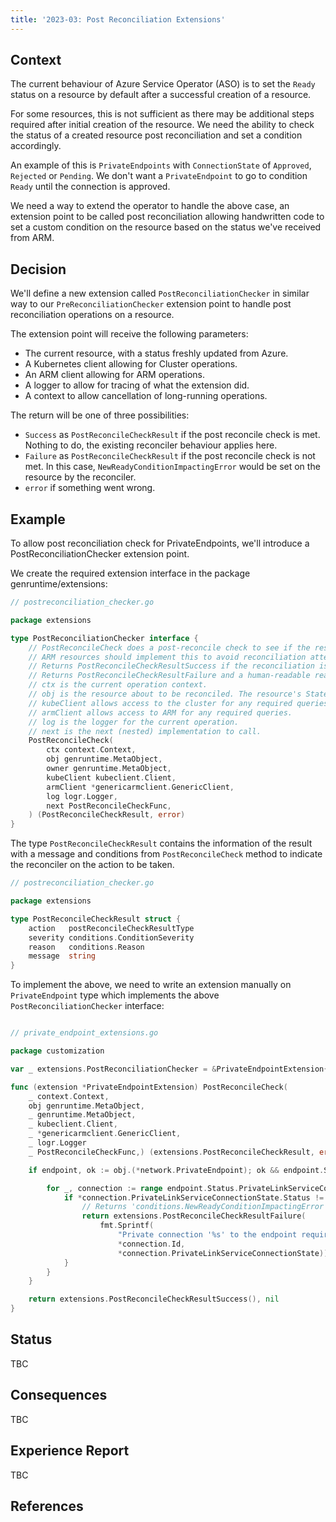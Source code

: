 ```yaml
---
title: '2023-03: Post Reconciliation Extensions'
---
```


## Context

The current behaviour of Azure Service Operator (ASO) is to set the `Ready` status on a resource by default after a successful creation of a resource. 

For some resources, this is not sufficient as there may be additional steps required after initial creation of the resource. We need the ability to check the status of a created resource post reconciliation and set a condition accordingly. 

An example of this is `PrivateEndpoints` with `ConnectionState` of `Approved`, `Rejected` or `Pending`. We don't want a `PrivateEndpoint` to go to condition `Ready` until the connection is approved.

We need a way to extend the operator to handle the above case, an extension point to be called post reconciliation allowing handwritten code to set a custom condition on the resource based on the status we've received from ARM.

## Decision

We'll define a new extension called `PostReconciliationChecker` in similar way to our `PreReconciliationChecker` extension point to handle post reconciliation operations on a resource. 

The extension point will receive the following parameters:

- The current resource, with a status freshly updated from Azure.
- A Kubernetes client allowing for Cluster operations.
- An ARM client allowing for ARM operations.
- A logger to allow for tracing of what the extension did.
- A context to allow cancellation of long-running operations.

The return will be one of three possibilities:

- `Success` as `PostReconcileCheckResult` if the post reconcile check is met. Nothing to do, the existing reconciler behaviour applies here.  
- `Failure` as `PostReconcileCheckResult` if the post reconcile check is not met. In this case, `NewReadyConditionImpactingError` would be set on the resource by the reconciler.
- `error` if something went wrong.

## Example

To allow post reconciliation check for PrivateEndpoints, we'll introduce a PostReconciliationChecker extension point.

We create the required extension interface in the package genruntime/extensions:

``` go
// postreconciliation_checker.go

package extensions

type PostReconciliationChecker interface {
	// PostReconcileCheck does a post-reconcile check to see if the resource is in a state to set 'Ready' condition.
	// ARM resources should implement this to avoid reconciliation attempts that cannot possibly succeed.
	// Returns PostReconcileCheckResultSuccess if the reconciliation is successful.
	// Returns PostReconcileCheckResultFailure and a human-readable reason if the reconciliation should put a condition on resource.
	// ctx is the current operation context.
	// obj is the resource about to be reconciled. The resource's State will be freshly updated.
	// kubeClient allows access to the cluster for any required queries.
	// armClient allows access to ARM for any required queries.
	// log is the logger for the current operation.
	// next is the next (nested) implementation to call.
	PostReconcileCheck(
		ctx context.Context,
		obj genruntime.MetaObject,
		owner genruntime.MetaObject,
		kubeClient kubeclient.Client,
		armClient *genericarmclient.GenericClient,
		log logr.Logger,
		next PostReconcileCheckFunc,
	) (PostReconcileCheckResult, error)
}

```

The type `PostReconcileCheckResult` contains the information of the result with a message and conditions from `PostReconcileCheck` method to indicate the reconciler on the action to be taken.

``` go
// postreconciliation_checker.go

package extensions

type PostReconcileCheckResult struct {
	action   postReconcileCheckResultType
	severity conditions.ConditionSeverity
	reason   conditions.Reason
	message  string
}

```

To implement the above, we need to write an extension manually on `PrivateEndpoint` type which implements the above `PostReconciliationChecker` interface:

``` go

// private_endpoint_extensions.go

package customization

var _ extensions.PostReconciliationChecker = &PrivateEndpointExtension{}

func (extension *PrivateEndpointExtension) PostReconcileCheck(
	_ context.Context,
	obj genruntime.MetaObject,
	_ genruntime.MetaObject,
	_ kubeclient.Client,
	_ *genericarmclient.GenericClient,
	_ logr.Logger
	_ PostReconcileCheckFunc,) (extensions.PostReconcileCheckResult, error) {

	if endpoint, ok := obj.(*network.PrivateEndpoint); ok && endpoint.Status.PrivateLinkServiceConnections != nil {

		for _, connection := range endpoint.Status.PrivateLinkServiceConnections {
			if *connection.PrivateLinkServiceConnectionState.Status != "Approved" {
				// Returns 'conditions.NewReadyConditionImpactingError' error
				return extensions.PostReconcileCheckResultFailure(
					fmt.Sprintf(
						"Private connection '%s' to the endpoint requires approval %q",
						*connection.Id,
						*connection.PrivateLinkServiceConnectionState)), nil
			}
		}
	}

	return extensions.PostReconcileCheckResultSuccess(), nil
}

```

## Status

TBC

## Consequences

TBC

## Experience Report

TBC

## References

